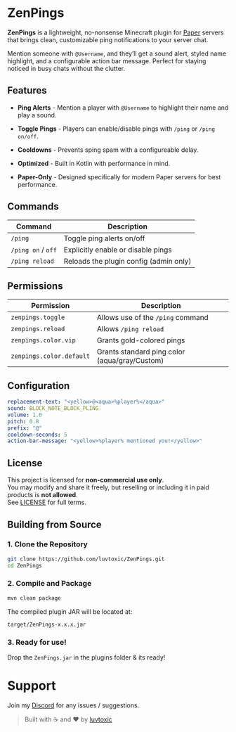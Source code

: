 # ZenPings
**ZenPings** is a lightweight, no-nonsense Minecraft plugin for [Paper](https://papermc.io/) servers that brings clean, customizable ping notifications to your server chat.

Mention someone with `@Username`, and they’ll get a sound alert, styled name highlight, and a configurable action bar message. Perfect for staying noticed in busy chats without the clutter.

## Features 
- **Ping Alerts** - Mention a player with `@Username` to highlight their name and play a sound.


- **Toggle Pings** - Players can enable/disable pings with `/ping` or `/ping on/off`.


- **Cooldowns** - Prevents sping spam with a configureable delay.


- **Optimized** - Built in Kotlin with performance in mind.  


- **Paper-Only** - Designed specifically for modern Paper servers for best performance.


## Commands

| Command              | Description                                 |
|----------------------|---------------------------------------------|
| `/ping`              | Toggle ping alerts on/off                   |
| `/ping on` / `off`   | Explicitly enable or disable pings          |
| `/ping reload`       | Reloads the plugin config (admin only)      |


## Permissions
| Permission            | Description                                     |
|------------------------|-------------------------------------------------|
| `zenpings.toggle`      | Allows use of the `/ping` command               |
| `zenpings.reload`      | Allows `/ping reload`                           |
| `zenpings.color.vip`   | Grants gold-colored pings                       |
| `zenpings.color.default` | Grants standard ping color (aqua/gray/Custom)   |


## Configuration
```yaml
replacement-text: "<yellow>@<aqua>%player%</aqua>"
sound: BLOCK_NOTE_BLOCK_PLING
volume: 1.0
pitch: 0.8
prefix: "@"
cooldown-seconds: 5
action-bar-message: "<yellow>%player% mentioned you!</yellow>"
```


## License
This project is licensed for **non-commercial use only**.  
You may modify and share it freely, but reselling or including it in paid products is **not allowed**.  
See [LICENSE](./LICENSE) for full terms.


## Building from Source
### 1. Clone the Repository
```bash
git clone https://github.com/luvtoxic/ZenPings.git
cd ZenPings
```

### 2. Compile and Package
```bash
mvn clean package
```
The compiled plugin JAR will be located at:
```
target/ZenPings-x.x.x.jar
```

### 3. Ready for use!
Drop the `ZenPings.jar` in the plugins folder & its ready!


# Support
Join my [Discord](https://discord.gg/HFP5v3rZAA) for any issues / suggestions.


> Built with ☕ and ❤️ by [luvtoxic](https://github.com/luvtoxic)





